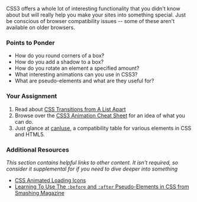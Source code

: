 CSS3 offers a whole lot of interesting functionality that you didn't know about but will really help you make your sites into something special.  Just be conscious of browser compatibility issues -- some of these aren't available on older browsers.

### Points to Ponder

* How do you round corners of a box?
* How do you add a shadow to a box?
* How do you rotate an element a specified amount?
* What interesting animations can you use in CSS3?
* What are pseudo-elements and what are they useful for?

### Your Assignment

1. Read about [CSS Transitions from A List Apart](http://alistapart.com/article/understanding-css3-transitions)
2. Browse over the [CSS3 Animation Cheat Sheet](http://www.justinaguilar.com/animations/) for an idea of what you can do.
3. Just glance at [canIuse](http://caniuse.com/), a compatibility table for various elements in CSS and HTML5.

### Additional Resources

*This section contains helpful links to other content. It isn't required, so consider it supplemental for if you need to dive deeper into something*

* [CSS Animated Loading Icons](http://tobiasahlin.com/spinkit/)
* [Learning To Use The `:before` and `:after` Pseudo-Elements in CSS from Smashing Magazine](http://coding.smashingmagazine.com/2011/07/13/learning-to-use-the-before-and-after-pseudo-elements-in-css/)
